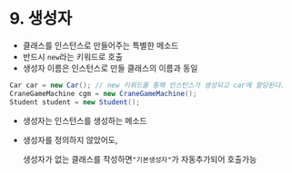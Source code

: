 # 9. 생성자

* 클래스를 인스턴스로 만들어주는 특별한 메소드
* 반드시 ```new```라는 키워드로 호출
* 생성자 이름은 인스턴스로 만들 클래스의 이름과 동일

```java
Car car = new Car(); // new 키워드를 통해 인스턴스가 생성되고 car에 할당된다.
CraneGameMachine cgm = new CraneGameMachine();
Student student = new Student();
```
* 생성자는 인스턴스를 생성하는 메소드
* 생성자를 정의하지 않았어도,

  생성자가 없는 클래스를 작성하면```"기본생성자"```가 자동추가되어 호출가능
